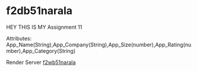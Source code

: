 # f2db51narala
HEY THIS IS MY Assignment 11

Attributes: App_Name(String),App_Company(String),App_Size(number),App_Rating(number),App_Category(String)

Render Server [f2wb51narala](https://f2wb51narala.onrender.com)

